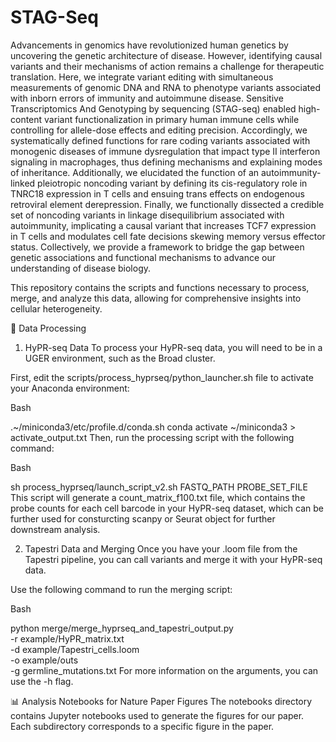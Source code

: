 # STAG-Seq
Advancements in genomics have revolutionized human genetics by uncovering the genetic architecture of disease. However, identifying causal variants and their mechanisms of action remains a challenge for therapeutic translation. Here, we integrate variant editing with simultaneous measurements of genomic DNA and RNA to phenotype variants associated with inborn errors of immunity and autoimmune disease. Sensitive Transcriptomics And Genotyping by sequencing (STAG-seq) enabled high-content variant functionalization in primary human immune cells while controlling for allele-dose effects and editing precision. Accordingly, we systematically defined functions for rare coding variants associated with monogenic diseases of immune dysregulation that impact type II interferon signaling in macrophages, thus defining mechanisms and explaining modes of inheritance. Additionally, we elucidated the function of an autoimmunity-linked pleiotropic noncoding variant by defining its cis-regulatory role in TNRC18 expression in T cells and ensuing trans effects on endogenous retroviral element derepression. Finally, we functionally dissected a credible set of noncoding variants in linkage disequilibrium associated with autoimmunity, implicating a causal variant that increases TCF7 expression in T cells and modulates cell fate decisions skewing memory versus effector status. Collectively, we provide a framework to bridge the gap between genetic associations and functional mechanisms to advance our understanding of disease biology.   

This repository contains the scripts and functions necessary to process, merge, and analyze this data, allowing for comprehensive insights into cellular heterogeneity.


🧬 Data Processing
1. HyPR-seq Data
To process your HyPR-seq data, you will need to be in a UGER environment, such as the Broad cluster.

First, edit the scripts/process_hyprseq/python_launcher.sh file to activate your Anaconda environment:

Bash

.~/miniconda3/etc/profile.d/conda.sh
conda activate ~/miniconda3 > activate_output.txt
Then, run the processing script with the following command:

Bash

sh process_hyprseq/launch_script_v2.sh FASTQ_PATH PROBE_SET_FILE
This script will generate a count_matrix_f100.txt file, which contains the probe counts for each cell barcode in your HyPR-seq dataset, which can be further used for consturcting scanpy or Seurat object for further downstream analysis. 

2. Tapestri Data and Merging
Once you have your .loom file from the Tapestri pipeline, you can call variants and merge it with your HyPR-seq data.

Use the following command to run the merging script:

Bash

python merge/merge_hyprseq_and_tapestri_output.py \
    -r example/HyPR_matrix.txt \
    -d example/Tapestri_cells.loom \
    -o example/outs \
    -g germline_mutations.txt
For more information on the arguments, you can use the -h flag.



📊 Analysis Notebooks for Nature Paper Figures
The notebooks directory contains Jupyter notebooks used to generate the figures for our paper. Each subdirectory corresponds to a specific figure in the paper.

